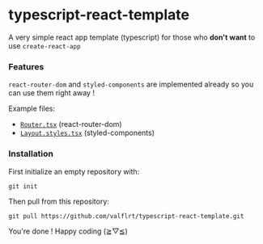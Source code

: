# typescript-react-template

A very simple react app template (typescript) for those who **don't want** to use `create-react-app`

### Features

`react-router-dom` and `styled-components` are implemented already so you can use them right away !

Example files:

- [`Router.tsx`](src/router/Router.tsx) (react-router-dom)
- [`Layout.styles.tsx`](src/layout/Layout.styles.tsx) (styled-components)

### Installation

First initialize an empty repository with:

```
git init
```

Then pull from this repository:

```
git pull https://github.com/valflrt/typescript-react-template.git
```

You're done ! Happy coding (≧▽≦)
